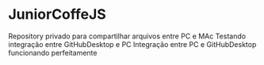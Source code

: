 # JuniorCoffeJS
Repository privado para compartilhar arquivos entre PC e MAc
Testando integração entre GitHubDesktop e PC
Integração entre PC e GitHubDesktop funcionando perfeitamente
